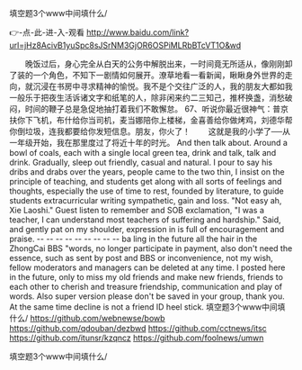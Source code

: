 
填空题3个www中间填什么/




👉-点-此-进-入-观看  http://www.baidu.com/link?url=jHz8AcivB1yuSpc8sJSrNM3GjOR6OSPiMLRbBTcVT1O&wd




　　晚饭过后，身心完全从白天的公务中解脱出来，一时间竟无所适从，像刚刚卸了装的一个角色，不知下一剧情如何展开。潦草地看一看新闻，瞅瞅身外世界的走向，就沉浸在书房中寻求精神的愉悦。我不是个交往广泛的人，我的朋友大都如我一般乐于把夜生活诉诸文字和纸笔的人，除非闲来约二三知己，推杯换盏，消愁破闷，时间的鞭子总是急促地抽打着我们不敢懈怠。
		67、听说你最近很神气：普京扶你下飞机，布什给你当司机，麦当娜陪你上楼梯，金喜善给你做烤鸡，刘德华帮你倒垃圾，连我都要给你发短信息。朋友，你火了！
　　这就是我的小学了──从一年级开始，我在那里度过了将近十年的时光。
And then talk about.
Around a bowl of coals, each with a single local green tea, drink and talk, talk and drink.
Gradually, sleep out friendly, casual and natural.
I pour to say his dribs and drabs over the years, people came to the two thin, I insist on the principle of teaching, and students get along with all sorts of feelings and thoughts, especially the use of time to rest, founded by literature, to guide students extracurricular writing sympathetic, gain and loss.
"Not easy ah, Xie Laoshi."
Guest listen to remember and SOB exclamation, "I was a teacher, I can understand most teachers of suffering and hardship."
Said, and gently pat on my shoulder, expression in is full of encouragement and praise.
-- -- -- -- -- -- -- -- -- ba ling in the future all the hair in the ZhongCai BBS "words, no longer participate in payment, also don't need the essence, such as sent by post and BBS or inconvenience, not my wish, fellow moderators and managers can be deleted at any time.
I posted here in the future, only to miss my old friends and make new friends, friends to each other to cherish and treasure friendship, communication and play of words.
Also super version please don't be saved in your group, thank you.
At the same time decline is not a friend ID heel stick.
填空题3个www中间填什么/ https://github.com/webnewse/bowb
https://github.com/qdouban/dezbwd
https://github.com/cctnews/itsc
https://github.com/itunsr/kzqncz
https://github.com/foolnews/umwn





填空题3个www中间填什么/
